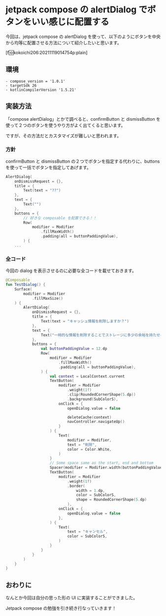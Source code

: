 # jetpack compose の alertDialog でボタンをいい感じに配置する
今回は、jetpack compose の alertDialog を使って、以下のようにボタンを中央から均等に配置させる方法について紹介したいと思います。

[f:id:kokoichi206:20211119014754p:plain]


## 環境
```
- compose_version = '1.0.1'
- targetSdk 26
- kotlinCompilerVersion '1.5.21'
```

## 実装方法
「compose alertDialog」とかで調べると、confirmButton と dismissButton を使って２つのボタンを使うやり方がよく出てくると思います。

ですが、その方法だとカスタマイズが難しいと思われます。

### 方針
confirmButton と dismissButton の２つでボタンを指定する代わりに、buttons を使って一括でボタンを指定してあげます。

```kotlin
AlertDialog(
    onDismissRequest = {},
    title = {
        Text(text = "??")
    },
    text = {
        Text("")
    },
    buttons = {
        // 好きな composable を配置できる！！
        Row(
            modifier = Modifier
                .fillMaxWidth()
                .padding(all = buttonPaddingValue),
        ) {
    ...
```


### 全コード
今回の dialog を表示させるのに必要な全コードを載せておきます。

```kotlin
@Composable
fun TestDialog() {
    Surface(
        modifier = Modifier
            .fillMaxSize()
    ) {
        AlertDialog(
            onDismissRequest = {},
            title = {
                Text(text = "キャッシュ情報を削除しますか？")
            },
            text = {
                Text("一時的な情報を削除することでストレージに多少の余裕を持たせることができます。")
            },
            buttons = {
                val buttonPaddingValue = 12.dp
                Row(
                    modifier = Modifier
                        .fillMaxWidth()
                        .padding(all = buttonPaddingValue),
                ) {
                    val context = LocalContext.current
                    TextButton(
                        modifier = Modifier
                            .weight(1f)
                            .clip(RoundedCornerShape(5.dp))
                            .background(SubColorS),
                        onClick = {
                            openDialog.value = false

                            deleteCache(context)
                            navController.navigateUp()
                        }
                    ) {
                        Text(
                            modifier = Modifier,
                            text = "削除",
                            color = Color.White,
                        )
                    }
                    // Some space same as the start, end and bottom
                    Spacer(modifier = Modifier.width(buttonPaddingValue))
                    TextButton(
                        modifier = Modifier
                            .weight(1f)
                            .border(
                                width = 1.dp,
                                color = SubColorS,
                                shape = RoundedCornerShape(5.dp)
                            ),
                        onClick = {
                            openDialog.value = false
                        },
                    ) {
                        Text(
                            text = "キャンセル",
                            color = SubColorS,
                        )
                    }
                }
            }
        )
    }
}
```


## おわりに
なんとか今回は自分の思った形の UI に実装することができました。

Jetpack compose の勉強を引き続き行なっていきます！
